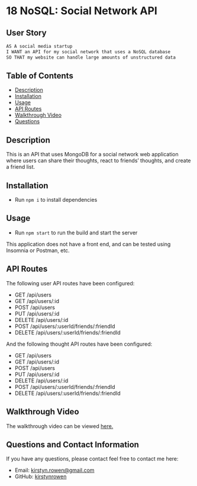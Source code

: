 # 18 NoSQL: Social Network API

## User Story

```md
AS A social media startup
I WANT an API for my social network that uses a NoSQL database
SO THAT my website can handle large amounts of unstructured data
```

## Table of Contents

- [Description](#description)
- [Installation](#installation)
- [Usage](#usage)
- [API Routes](#api-routes)
- [Walkthrough Video](#walkthrough-video)
- [Questions](#questions)

## Description

This is an API that uses MongoDB for a social network web application where users can share their thoughts, react to friends’ thoughts, and create a friend list.

## Installation

- Run `npm i` to install dependencies

## Usage

- Run `npm start` to run the build and start the server

This application does not have a front end, and can be tested using Insomnia or Postman, etc.

## API Routes

The following user API routes have been configured:

- GET /api/users
- GET /api/users/:id
- POST /api/users
- PUT /api/users/:id
- DELETE /api/users/:id
- POST /api/users/:userId/friends/:friendId
- DELETE /api/users/:userId/friends/:friendId

And the following thought API routes have been configured:

- GET /api/users
- GET /api/users/:id
- POST /api/users
- PUT /api/users/:id
- DELETE /api/users/:id
- POST /api/users/:userId/friends/:friendId
- DELETE /api/users/:userId/friends/:friendId

## Walkthrough Video

The walkthrough video can be viewed [here.](https://www.loom.com/share/c9c2ec781c3444e592855c80808842c9?sid=49b209d2-2af7-4fd5-b5dd-31a71455769f)

## Questions and Contact Information

If you have any questions, please contact feel free to contact me here:

- Email: [kirstyn.rowen@gmail.com](mailto:kirstyn.rowen@gmail.com)
- GitHub: [kirstynrowen](https://github.com/kirstynrowen)
